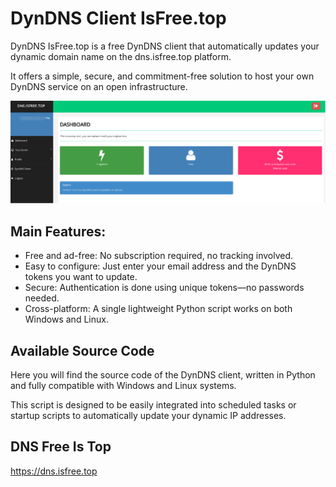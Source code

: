 # DynDNS Client IsFree.top
DynDNS IsFree.top is a free DynDNS client that automatically updates your dynamic domain name on the dns.isfree.top platform.

It offers a simple, secure, and commitment-free solution to host your own DynDNS service on an open infrastructure.

![Screen Install ](/screen/screen1.png)

## Main Features:
- Free and ad-free: No subscription required, no tracking involved.
- Easy to configure: Just enter your email address and the DynDNS tokens you want to update.
- Secure: Authentication is done using unique tokens—no passwords needed.
- Cross-platform: A single lightweight Python script works on both Windows and Linux.

## Available Source Code
Here you will find the source code of the DynDNS client, written in Python and fully compatible with Windows and Linux systems.

This script is designed to be easily integrated into scheduled tasks or startup scripts to automatically update your dynamic IP addresses.

## DNS Free Is Top
https://dns.isfree.top